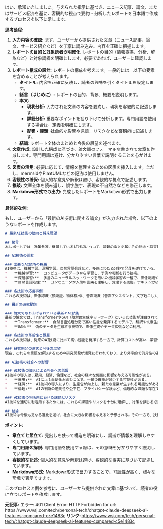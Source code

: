 はい、承知いたしました。与えられた指示に基づき、ニュース記事、論文、またはサービス紹介を基に、客観的な視点で要約・分析したレポートを日本語で作成するプロセスを以下に示します。

**思考過程:**

1. **入力内容の確認:** まず、ユーザーから提供された文章（ニュース記事、論文、サービス紹介など）を丁寧に読み込み、内容を正確に把握します。
2. **レポートの目的と対象読者の明確化:**  レポートの目的（情報提供、分析、解説など）と対象読者を明確にします。必要であれば、ユーザーに確認します。
3. **レポート構成の設計:**  レポートの構成を考えます。一般的には、以下の要素を含めることが考えられます。
    *   **タイトル:** 内容を正確に反映し、読者の興味を引くタイトルを設定します。
    *   **緒言（はじめに）:** レポートの目的、背景、概要を説明します。
    *   **本文:**  
        *   **現状分析:**  入力された文章の内容を要約し、現状を客観的に記述します。
        *   **詳細分析:**  重要なポイントを掘り下げて分析します。専門用語を使用する場合は、定義を明確にします。
        *   **影響・課題:**  社会的な影響や課題、リスクなどを客観的に記述します。
    *   **結論:**  レポート全体のまとめと今後の展望を述べます。
4. **文章作成:**  設計した構成に基づき、論文調のフォーマルな書き方で文章を作成します。専門用語は避け、分かりやすい言葉で説明することを心がけます。
5. **図表の活用:**  必要に応じて、情報を整理するための図表を挿入します。ただし、mermaidやPlantUMLなどの記法は使用しません。
6. **客観性の確保:**  個人的な意見や解釈は避け、客観的な視点で記述します。
7. **推敲:**  文章全体を読み返し、誤字脱字、表現の不自然さなどを修正します。
8. **Markdown形式での出力:**  完成したレポートをMarkdown形式で出力します。

**具体的な例:**

もし、ユーザーから「最新のAI技術に関する論文」が入力された場合、以下のようなレポートを作成します。

```markdown
# 最新AI技術の動向と将来展望

## 緒言
本レポートでは、近年急速に発展しているAI技術について、最新の論文を基にその動向と将来展望を客観的に分析する。本レポートは、AI技術に関心のある一般読者を対象とし、専門知識がない方にも理解できるよう、分かりやすい言葉で解説することを目的とする。

## AI技術の現状

### 主要なAI技術の概要
AI技術は、機械学習、深層学習、自然言語処理など、多岐にわたる分野で発展を遂げている。
*   **機械学習:**  コンピュータがデータから学習し、予測や判断を行う技術。
*   **深層学習:**  多層のニューラルネットワークを用いた機械学習の一種で、画像認識や音声認識などの分野で高い性能を発揮。
*   **自然言語処理:**  コンピュータが人間の言葉を理解し、処理する技術。テキスト分析や機械翻訳などに利用。

### 各技術の応用事例
これらの技術は、画像認識（顔認証、物体検出）、音声認識（音声アシスタント、文字起こし）、自動運転、医療診断、金融取引など、様々な分野で応用されている。

## 最新の研究動向

### 論文で取り上げられている最新のAI技術
最新の論文では、TransformerやGAN（敵対的生成ネットワーク）といった技術が注目されている。
*   **Transformer:**  自然言語処理分野で高い性能を発揮するモデルで、翻訳や文章生成などに利用。
*   **GAN:**  偽のデータを生成する技術で、画像生成やデータ拡張などに利用。

### 各技術の革新性と課題
これらの技術は、従来のAI技術に比べて高い性能を発揮する一方で、計算コストが高い、学習データが大量に必要などの課題も抱えている。

### 研究開発の現状と今後の展望
現在、これらの課題を解決するための研究開発が活発に行われており、より効率的で汎用性の高いAI技術の開発が期待されている。

## AI技術の社会への影響

### AI技術の導入による社会への影響
AI技術の導入は、雇用、経済、倫理など、社会の様々な側面に影響を与える可能性がある。
*   **雇用:**  AIによる自動化が進むことで、一部の職種が減少する可能性がある。
*   **経済:**  AI技術の導入により、生産性が向上し、新たな産業が生まれる可能性がある。
*   **倫理:**  AIの判断の透明性や公平性、プライバシー保護など、倫理的な課題も存在する。

### AI技術の利活用における課題とリスク
AI技術を適切に利活用するためには、これらの課題やリスクを十分に理解し、対策を講じる必要がある。

## 結論
AI技術は今後も更なる進化を遂げ、社会に大きな影響を与えると予想される。その一方で、技術の進歩に伴う課題やリスクも存在するため、技術開発と並行して、社会的な議論や対策を進めていく必要がある。
```

**ポイント:**

*   **章立てと節立て:**  見出しを使って構造を明確にし、読者が情報を理解しやすくしています。
*   **専門用語の解説:**  専門用語を使用する際は、その意味を分かりやすく説明しています。
*   **客観的な記述:**  個人的な意見や解釈は避け、客観的な事実に基づいて記述しています。
*   **Markdown形式:**  Markdown形式で出力することで、可読性が高く、様々な環境で表示できます。

このプロセスと例を参考に、ユーザーから提供された文章に基づいて、読者の役に立つレポートを作成します。


**元記事:** エラー: 401 Client Error: HTTP Forbidden for url: https://www.wsj.com/tech/personal-tech/chatgpt-claude-deepseek-ai-features-compared-c5e1483c
**リンク:** https://www.wsj.com/tech/personal-tech/chatgpt-claude-deepseek-ai-features-compared-c5e1483c